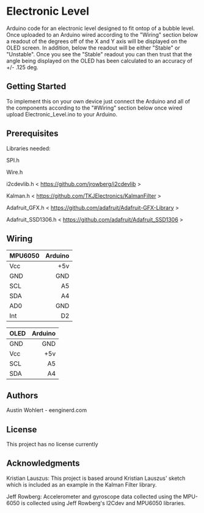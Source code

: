 # Electronic Level

Arduino code for an electronic level designed to fit ontop of a bubble level. 
Once uploaded to an Arduino wired according to the "Wiring" section below a readout of the degrees off of the X and Y axis will be displayed on the OLED screen. 
In addition, below the readout will be either "Stable" or "Unstable". 
Once you see the "Stable" readout you can then trust that the angle being displayed on the OLED has been calculated to an accuracy of +/- .125 deg. 

## Getting Started
To implement this on your own device just connect the Arduino and all of the components according to the "#Wiring" section below
once wired upload Electronic_Level.ino to your Arduino.


## Prerequisites
Libraries needed:

SPI.h

Wire.h

i2cdevlib.h < https://github.com/jrowberg/i2cdevlib >

Kalman.h  < https://github.com/TKJElectronics/KalmanFilter >

Adafruit_GFX.h  < https://github.com/adafruit/Adafruit-GFX-Library >

Adafruit_SSD1306.h < https://github.com/adafruit/Adafruit_SSD1306 >

## Wiring 
| MPU6050       | Arduino       | 
| ------------- |--------------:| 
| Vcc           | +5v           | 
| GND           | GND           |  
| SCL           | A5            |    
| SDA           | A4            |
| AD0           | GND           |
| Int           | D2            |


| OLED    | Arduino     |
|---------|------------:|
| GND     | GND         |
| Vcc     | +5v         |
| SCL     | A5          |
| SDA     | A4          |


## Authors
Austin Wohlert - eenginerd.com

## License
This project has no license currently

## Acknowledgments 

Kristian Lauszus:
This project is based around Kristian Lauszus' sketch which is included as an example in the Kalman Filter library. 

Jeff Rowberg:
Accelerometer and gyroscope data collected using the MPU-6050 is collected using Jeff Rowberg's I2Cdev and MPU6050 libraries. 
